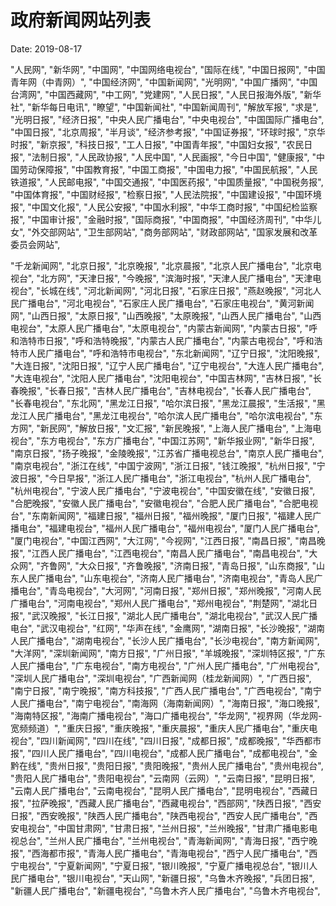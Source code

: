 # 政府新闻网站列表

Date: 2019-08-17
    
"人民网",
"新华网",
"中国网",
"中国网络电视台",
"国际在线",
"中国日报网",
"中国青年网（中青网）",
"中国经济网",
"中国新闻网",
"光明网",
"中国广播网",
"中国台湾网",
"中国西藏网",
"中工网",
"党建网",
"人民日报",
"人民日报海外版",
"新华社",
"新华每日电讯",
"瞭望",
"中国新闻社",
"中国新闻周刊",
"解放军报",
"求是",
"光明日报",
"经济日报",
"中央人民广播电台",
"中央电视台",
"中国国际广播电台",
"中国日报",
"北京周报",
"半月谈",
"经济参考报",
"中国证券报",
"环球时报",
"京华时报",
"新京报",
"科技日报",
"工人日报",
"中国青年报",
"中国妇女报",
"农民日报",
"法制日报",
"人民政协报",
"人民中国",
"人民画报",
"今日中国",
"健康报",
"中国劳动保障报",
"中国教育报",
"中国工商报",
"中国电力报",
"中国民航报",
"人民铁道报",
"人民邮电报",
"中国交通报",
"中国医药报",
"中国质量报",
"中国税务报",
"中国体育报",
"中国财经报",
"检察日报",
"人民法院报",
"中国建设报",
"中国环境报",
"中国文化报",
"人民公安报",
"中国水利报",
"中华工商时报",
"中国纪检监察报",
"中国审计报",
"金融时报",
"国际商报",
"中国商报",
"中国经济周刊",
"中华儿女",
"外交部网站",
"卫生部网站",
"商务部网站",
"财政部网站",
"国家发展和改革委员会网站",


"千龙新闻网", 
"北京日报", 
"北京晚报", 
"北京晨报", 
"北京人民广播电台", 
"北京电视台", 
"北方网", 
"天津日报", 
"今晚报", 
"滨海时报", 
"天津人民广播电台", 
"天津电视台", 
"长城在线", 
"河北新闻网", 
"河北日报", 
"石家庄日报", 
"燕赵晚报", 
"河北人民广播电台", 
"河北电视台", 
"石家庄人民广播电台", 
"石家庄电视台", 
"黄河新闻网", 
"山西日报", 
"太原日报", 
"山西晚报", 
"太原晚报", 
"山西人民广播电台", 
"山西电视台", 
"太原人民广播电台", 
"太原电视台", 
"内蒙古新闻网", 
"内蒙古日报", 
"呼和浩特市日报", 
"呼和浩特晚报", 
"内蒙古人民广播电台", 
"内蒙古电视台", 
"呼和浩特市人民广播电台", 
"呼和浩特市电视台", 
"东北新闻网", 
"辽宁日报", 
"沈阳晚报", 
"大连日报", 
"沈阳日报", 
"辽宁人民广播电台", 
"辽宁电视台", 
"大连人民广播电台", 
"大连电视台", 
"沈阳人民广播电台", 
"沈阳电视台", 
"中国吉林网", 
"吉林日报", 
"长春晚报", 
"长春日报", 
"吉林人民广播电台", 
"吉林电视台", 
"长春人民广播电台", 
"长春电视台", 
"东北网", 
"黑龙江日报", 
"哈尔滨日报", 
"黑龙江晨报", 
"生活报", 
"黑龙江人民广播电台", 
"黑龙江电视台", 
"哈尔滨人民广播电台", 
"哈尔滨电视台", 
"东方网", 
"新民网", 
"解放日报", 
"文汇报", 
"新民晚报", 
"上海人民广播电台", 
"上海电视台", 
"东方电视台", 
"东方广播电台", 
"中国江苏网", 
"新华报业网", 
"新华日报", 
"南京日报", 
"扬子晚报", 
"金陵晚报", 
"江苏省广播电视总台", 
"南京人民广播电台", 
"南京电视台", 
"浙江在线", 
"中国宁波网", 
"浙江日报", 
"钱江晚报", 
"杭州日报", 
"宁波日报", 
"今日早报", 
"浙江人民广播电台", 
"浙江电视台", 
"杭州人民广播电台", 
"杭州电视台", 
"宁波人民广播电台", 
"宁波电视台", 
"中国安徽在线", 
"安徽日报", 
"合肥晚报", 
"安徽人民广播电台", 
"安徽电视台", 
"合肥人民广播电台", 
"合肥电视台", 
"东南新闻网", 
"福建日报", 
"福州日报", 
"福州晚报", 
"厦门日报", 
"福建人民广播电台", 
"福建电视台", 
"福州人民广播电台", 
"福州电视台", 
"厦门人民广播电台", 
"厦门电视台", 
"中国江西网", 
"大江网", 
"今视网", 
"江西日报", 
"南昌日报", 
"南昌晚报", 
"江西人民广播电台", 
"江西电视台", 
"南昌人民广播电台", 
"南昌电视台", 
"大众网", 
"齐鲁网", 
"大众日报", 
"齐鲁晚报", 
"济南日报", 
"青岛日报", 
"山东商报", 
"山东人民广播电台", 
"山东电视台", 
"济南人民广播电台", 
"济南电视台", 
"青岛人民广播电台", 
"青岛电视台", 
"大河网", 
"河南日报", 
"郑州日报", 
"郑州晚报", 
"河南人民广播电台", 
"河南电视台", 
"郑州人民广播电台", 
"郑州电视台", 
"荆楚网", 
"湖北日报", 
"武汉晚报", 
"长江日报", 
"湖北人民广播电台", 
"湖北电视台", 
"武汉人民广播电台", 
"武汉电视台", 
"红网", 
"华声在线", 
"金鹰网", 
"湖南日报", 
"长沙晚报", 
"湖南人民广播电台", 
"湖南电视台", 
"长沙人民广播电台", 
"长沙电视台", 
"南方新闻网", 
"大洋网", 
"深圳新闻网", 
"南方日报", 
"广州日报", 
"羊城晚报", 
"深圳特区报", 
"广东人民广播电台", 
"广东电视台", 
"南方电视台", 
"广州人民广播电台", 
"广州电视台", 
"深圳人民广播电台", 
"深圳电视台", 
"广西新闻网（桂龙新闻网）", 
"广西日报", 
"南宁日报", 
"南宁晚报", 
"南方科技报", 
"广西人民广播电台", 
"广西电视台", 
"南宁人民广播电台", 
"南宁电视台", 
"南海网（海南新闻网）", 
"海南日报", 
"海口晚报", 
"海南特区报", 
"海南广播电视台", 
"海口广播电视台", 
"华龙网", 
"视界网（华龙网-宽频频道）", 
"重庆日报", 
"重庆晚报", 
"重庆晨报", 
"重庆人民广播电台", 
"重庆电视台", 
"四川新闻网", 
"四川在线", 
"四川日报", 
"成都日报", 
"成都晚报", 
"华西都市报", 
"四川人民广播电台", 
"四川电视台", 
"成都人民广播电台", 
"成都电视台", 
"金黔在线", 
"贵州日报", 
"贵阳日报", 
"贵阳晚报", 
"贵州人民广播电台", 
"贵州电视台", 
"贵阳人民广播电台", 
"贵阳电视台", 
"云南网（云网）", 
"云南日报", 
"昆明日报", 
"云南人民广播电台", 
"云南电视台", 
"昆明人民广播电台", 
"昆明电视台", 
"西藏日报", 
"拉萨晚报", 
"西藏人民广播电台", 
"西藏电视台", 
"西部网", 
"陕西日报", 
"西安日报", 
"西安晚报", 
"陕西人民广播电台", 
"陕西电视台", 
"西安人民广播电台", 
"西安电视台", 
"中国甘肃网", 
"甘肃日报", 
"兰州日报", 
"兰州晚报", 
"甘肃广播电影电视总台", 
"兰州人民广播电台", 
"兰州电视台", 
"青海新闻网", 
"青海日报", 
"西宁晚报", 
"西海都市报", 
"青海人民广播电台", 
"青海电视台", 
"西宁人民广播电台", 
"西宁电视台", 
"宁夏新闻网", 
"宁夏日报", 
"银川晚报", 
"宁夏广播电视总台", 
"银川人民广播电台", 
"银川电视台", 
"天山网", 
"新疆日报", 
"乌鲁木齐晚报", 
"兵团日报", 
"新疆人民广播电台", 
"新疆电视台", 
"乌鲁木齐人民广播电台", 
"乌鲁木齐电视台",
